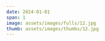 ```yaml
---
date: 2024-01-01
span: 1
image: assets/images/fulls/12.jpg
thumb: assets/images/thumbs/12.jpg
---
```

